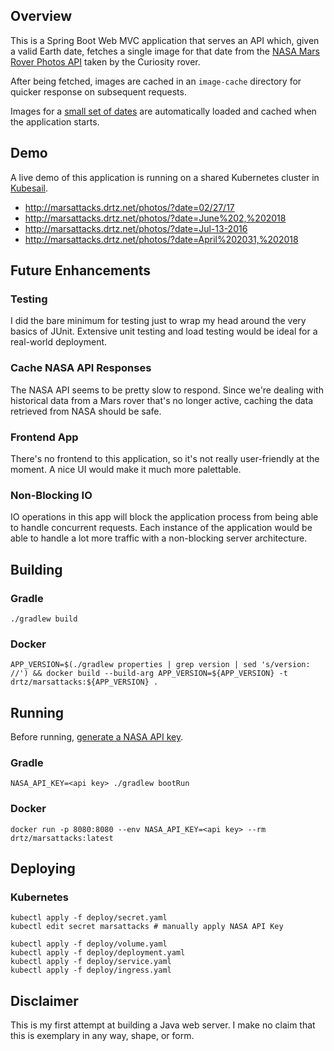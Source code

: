 ## Overview

This is a Spring Boot Web MVC application that serves an API which, given a valid Earth date,
fetches a single image for that date from the [NASA Mars Rover Photos API](https://api.nasa.gov)
taken by the Curiosity rover.

After being fetched, images are cached in an `image-cache` directory for quicker response on
subsequent requests.

Images for a [small set of dates](https://github.com/drtz/mars-attacks/blob/master/src/main/resources/preload-dates.txt) are automatically loaded and cached when the application starts.

## Demo

A live demo of this application is running on a shared Kubernetes cluster in [Kubesail](https://kubesail.com/).

- http://marsattacks.drtz.net/photos/?date=02/27/17
- http://marsattacks.drtz.net/photos/?date=June%202,%202018
- http://marsattacks.drtz.net/photos/?date=Jul-13-2016
- http://marsattacks.drtz.net/photos/?date=April%202031,%202018

## Future Enhancements

### Testing

I did the bare minimum for testing just to wrap my head around the very basics of JUnit. Extensive
unit testing and load testing would be ideal for a real-world deployment.

### Cache NASA API Responses

The NASA API seems to be pretty slow to respond. Since we're dealing with historical data from a
Mars rover that's no longer active, caching the data retrieved from NASA should be safe.

### Frontend App

There's no frontend to this application, so it's not really user-friendly at the moment. A nice UI would make it much more palettable.

### Non-Blocking IO

IO operations in this app will block the application process from being able to handle concurrent
requests. Each instance of the application would be able to handle a lot more traffic with a
non-blocking server architecture.

## Building

### Gradle

```
./gradlew build
```

### Docker

```
APP_VERSION=$(./gradlew properties | grep version | sed 's/version: //') && docker build --build-arg APP_VERSION=${APP_VERSION} -t drtz/marsattacks:${APP_VERSION} .
```

## Running

Before running, [generate a NASA API key](https://api.nasa.gov).

### Gradle

```
NASA_API_KEY=<api key> ./gradlew bootRun
```

### Docker

```
docker run -p 8080:8080 --env NASA_API_KEY=<api key> --rm drtz/marsattacks:latest
```

## Deploying

### Kubernetes

```
kubectl apply -f deploy/secret.yaml
kubectl edit secret marsattacks # manually apply NASA API Key

kubectl apply -f deploy/volume.yaml
kubectl apply -f deploy/deployment.yaml
kubectl apply -f deploy/service.yaml
kubectl apply -f deploy/ingress.yaml
```

## Disclaimer

This is my first attempt at building a Java web server. I make no claim that this is exemplary in
any way, shape, or form.
